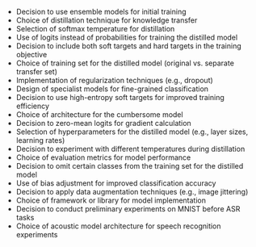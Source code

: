 - Decision to use ensemble models for initial training
- Choice of distillation technique for knowledge transfer
- Selection of softmax temperature for distillation
- Use of logits instead of probabilities for training the distilled model
- Decision to include both soft targets and hard targets in the training objective
- Choice of training set for the distilled model (original vs. separate transfer set)
- Implementation of regularization techniques (e.g., dropout)
- Design of specialist models for fine-grained classification
- Decision to use high-entropy soft targets for improved training efficiency
- Choice of architecture for the cumbersome model
- Decision to zero-mean logits for gradient calculation
- Selection of hyperparameters for the distilled model (e.g., layer sizes, learning rates)
- Decision to experiment with different temperatures during distillation
- Choice of evaluation metrics for model performance
- Decision to omit certain classes from the training set for the distilled model
- Use of bias adjustment for improved classification accuracy
- Decision to apply data augmentation techniques (e.g., image jittering)
- Choice of framework or library for model implementation
- Decision to conduct preliminary experiments on MNIST before ASR tasks
- Choice of acoustic model architecture for speech recognition experiments